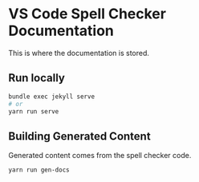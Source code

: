 # VS Code Spell Checker Documentation

This is where the documentation is stored.

## Run locally

```sh
bundle exec jekyll serve
# or
yarn run serve
```

## Building Generated Content

Generated content comes from the spell checker code.

```sh
yarn run gen-docs
```

